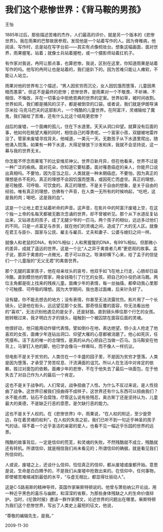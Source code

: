 # 我们这个悲惨世界：《背马鞍的男孩》

王怡

1885年过后，那些描述苦难的杰作，人们最高的评价，就是另一个版本的《悲惨世界》。我在雨果的巴黎故居参观，发现他是一个站着写作的人。因为脊椎病，他阅读、写作时，总是站在写字台前——其实有点像梳妆台。想象这幅画面，面对世界，雨果握笔，站着；就像士兵站着握枪，或一个摄影师站着扛机子。

有作家对我说，冉阿让那点事，也算悲惨。我说，区别在这里，你知道雨果是站着写作的吗。他写的冉阿让也是站着的，我们是趴下的。因为苦难只能让人瘫软，不能让人站立。

雨果对他的世界有三个描述，“男人因贫穷而沉沦，女人因饥饿而堕落，儿童因黑暗而愚蒙”。但这不是最终的悲惨；悲惨世界，是雨果对一个不敬畏、不祈祷、不相信、不悔改，并在一切事业中拒绝恩典的世界的定案。世界如草，被时间收割。世界如风，我们都是捕风的汉子，都是被倒空的口袋。或者说，我们就是伊朗导演莎米拉·马克马巴夫的这部影片。一个残酷的儿童世界。在阿富汗，灵魂输给了魔鬼，我们输给了苦难，还有什么比这个结局更悲惨？

战后的废墟，一个面瘫的孤儿，住在下水道里。天天从洞口仰望。就算没有后面的事，他如何在眺望大雁的同时，相信自己的尊贵呢。一个富家小孩，双腿被地雷炸没了。管家来废墟寻找背夫，他喊道，一美元一天。无数孩子从下水道里爬出，随他涌入院落。如果有一种下水道，大得足够放下沙发和床，我就不会坚持说，这一幕与我的世界无关。

你怎能不怀念雨果笔下的比安维尼神父。世界日新月异，但在他看来，世界不过是一种广泛的疾病。面对花朵，你知道它要枯萎。面对罹患癌症的亲人，你能开口说出真相吗。不要怕，因为亚当之后，人类就是一种末期癌症。不要怕，因为真正的理想是杀不死的。真正的理想不会因饥饿而堕落，或因死亡而虚空。真正的理想，是可触摸、可呼吸、可饮食的。真正的理想，不是关于自由的想象，是关于自由的经验。唯有真正的理想，彷佛有个声音，在人类一无所有的时候响起，“吃吧，这是我的肉；喝吧，这是我的血”。

这是一个让地上君王站着听命的声音。这声音，在影片中的阿富汗废墟上空，在这个独一上帝的名每天都被无数次念诵的世界，却不曾被听见。那个从下水道反复钻出来，又钻进去的孩子，成了无腿少爷的一匹马。两个孩子的相似，远远多过他们的不同。只是一点富足与赤贫，就在他们的灵魂之间，造成了广大的无人区。就像在君王与臣仆、国家与公民、雇主与雇员、丈夫和妻子、公婆与媳妇之间一样。

就像人和老鼠的DNA，有90%相似；人和黑猩猩的DNA，有99%相似。但那微小的差异，成就了遥远的世界。这是一个比“人之异于禽兽者几希”更悲观的故事。孟子说，那异于禽兽的一点微光，君子可以存之。导演却横下心来，给了孟子的信徒们一个儿童版的“无父无君”的禽兽世界。

那个无腿的富家孩子，他在母亲坟头的哀号，他双手如飞在地上行走，心肠却日益冷酷，直到模仿他的管家，用金钱吸引了行乞的女孩，把自己的仆役扔进马厩。两位主角都是街上找来的残疾儿童。面瘫少年的表情，每一丝抽搐，都牵动我心里那个可触摸、可呼吸的理想。因为大学期间，我也患过面瘫，后来针灸好了。

没有腿，你不能去想去的地方；没有表情，你甚至无法流露忧伤。影片用了一个长镜头，记录他在街头，远远望见那个女孩。那奇怪反覆的面容，你无法看出他的“喜欢”，无法识别他遇见的是女子，还是豺狼。直到镜头移往那个行乞的女孩。她转眼过来，我才明白方才的镜头，碰触到一个被囚禁在面容后面的灵魂。

他很好动，他只能用动作替代表情。譬如倒仆在地，表达绝望。但小主人抢走了他喜欢的女孩，面瘫少年连钻出洞口、仰望大雁的心意都被消磨了。他心如死灰，任凭摆布。活下去的唯一的合理性，是真的从内心把自己当做一匹马。当马鞍安在他背上，马掌钉入他的脚，他已学会像马一样嘶叫，而不像人一样抗议。

但电影不是关于贫穷的。人类住在一个丰盛的园子里，不是因为贫穷才堕落。人类是因为堕落，才承受了劳苦叹息、汗流满面的诅咒。所以人在生活中对肯定的依赖，胜过对面包的依赖。面瘫少年的悲惨，不在于他失去了最后一块面包，在于他失去了对自己作为人的最后一个肯定。

这也不是关于战争的。人们常说，战争扭曲了人性。为什么不反过来说，是人性扭曲了战争。这世界已被我们扭曲得不成样子，这世界还有什么东西可以扭曲我们？水不能点燃，钻石不会腐蚀，尽管这么说有些残忍，奥古斯丁还是坚持认为，儿童最大的美德，不是缺乏行恶的意愿，是欠缺行恶的能力。

这也不是关于人权的。在《悲惨世界》中，雨果说，“在人权的附近，至少是旁边，存在着灵魂的权利”。在人权的失丧之前，我们已听不到一句近乎神圣的孩子气的话，得不着一个近乎圣洁的亲密的爱人，也看不见一幅近乎乐园的世界的远景。

残酷的故事背后，一定是信仰的荒芜，和灵魂的失败。不然残酷就不成立，残酷就还有转机。所谓信仰，就是相信我们尚未看见的；所谓信仰的确据，就是看见我们所信仰的。

人或说，废墟之上，还谈什么信仰。恰恰真正的信仰，都从废墟或废都开始。意思是说，生命是白白赐予的，不是我们从废墟中抢救出来的。在信仰中，任何事物，即使被苦难缩减到最低的水平，“与虚无相比，都显得壮丽动人”。

这是C·S路易斯的精神导师，英国作家柴斯特顿说的。他曾与萧伯纳公开论战，用一种近乎黑色的喜乐与幽默，和深深的省察，为那些身体残缺之人的生命价值辩护。当时，《伦敦时报》邀请一群作家撰文，论述世界的问题出在哪里。柴斯特顿为我们这个悲惨世界，写出了人类史上最短的征文，他说，

“尊敬的编辑先生，是我。”

2009-11-30
